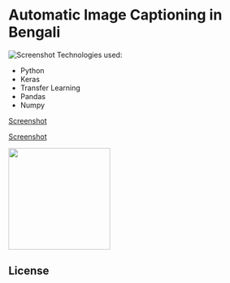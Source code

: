 # Automatic Image Captioning in Bengali

![Screenshot](1.jpg)
Technologies used:
  - Python
  - Keras
  - Transfer Learning 
  - Pandas
  - Numpy
  
  
  [Screenshot](2.jpg)
  
  
[Screenshot](Pics/1.jpg)

<img src="Pics/1.jpg" alt="" width="200"/>
 

License
----

